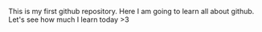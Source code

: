 This is my first github repository. Here I am going to learn all about github.
<br>
Let's see how much I learn today >3
